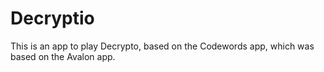 Decryptio
=============

This is an app to play Decrypto, based on the Codewords app, which was based on the Avalon app.

